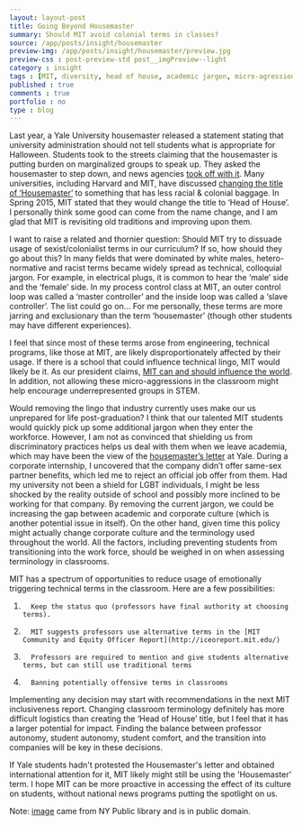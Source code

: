 ```yaml
---
layout: layout-post
title: Going Beyond Housemaster
summary: Should MIT avoid colonial terms in classes?
source: /app/posts/insight/housemaster
preview-img: /app/posts/insight/housemaster/preview.jpg
preview-css : post-preview-std post__imgPreview--light
category : insight
tags : [MIT, diversity, head of house, academic jargon, micro-agressions]
published : true
comments : true
portfolio : no
type : blog
---
```


Last year, a Yale University housemaster released a statement stating that university administration should not tell students what is appropriate for Halloween. Students took to the streets claiming that the housemaster is putting burden on marginalized groups to speak up. They asked the housemaster to step down, and news agencies [took off with it](http://www.nytimes.com/2015/11/09/nyregion/yale-culturally-insensitive-halloween-costumes-free-speech.html?_r=0). Many universities, including Harvard and MIT, have discussed [changing the title of ‘Housemaster’](http://tech.mit.edu/V136/N2/housemaster.html) to something that has less racial & colonial baggage. In Spring 2015, MIT stated that they would change the title to ‘Head of House’. I personally think some good can come from the name change, and I am glad that MIT is revisiting old traditions and improving upon them.

I want to raise a related and thornier question: Should MIT try to dissuade usage of sexist/colonialist terms in our curriculum? If so, how should they go about this? In many fields that were dominated by white males, hetero-normative and racist terms became widely spread as technical, colloquial jargon. For example, in electrical plugs, it is common to hear the ‘male’ side and the ‘female’ side. In my process control class at MIT, an outer control loop was called a ‘master controller’ and the inside loop was called a ‘slave controller’. The list could go on... For me personally, these terms are more jarring and exclusionary than the term ‘housemaster’ (though other students may have different experiences).

I feel that since most of these terms arose from engineering, technical programs, like those at MIT, are likely disproportionately affected by their usage. If there is a school that could influence technical lingo, MIT would likely be it. As our president claims, [MIT can and should influence the world](http://president.mit.edu/speeches-writing/launch-event-mit-campaign-better-world). In addition, not allowing these micro-aggressions in the classroom might help encourage underrepresented groups in STEM.

Would removing the lingo that industry currently uses make our us unprepared for life post-graduation? I think that our talented MIT students would quickly pick up some additional jargon when they enter the workforce. However, I am not as convinced that shielding us from discriminatory practices helps us deal with them when we leave academia, which may have been the view of the [housemaster’s letter](https://www.thefire.org/email-from-erika-christakis-dressing-yourselves-email-to-silliman-college-yale-students-on-halloween-costumes/) at Yale.  During a corporate internship, I uncovered that the company didn’t offer same-sex partner benefits, which led me to reject an official job offer from them. Had my university not been a shield for LGBT individuals, I might be less shocked by the reality outside of school and possibly more inclined to be working for that company. By removing the current jargon, we could be increasing the gap between academic and corporate culture (which is another potential issue in itself). On the other hand, given time this policy might actually change corporate culture and the terminology used throughout the world. All the factors, including preventing students from transitioning into the work force, should be weighed in on when assessing terminology in classrooms.

MIT has a spectrum of opportunities to reduce usage of emotionally triggering technical terms in the classroom. Here are a few possibilities:

1.       Keep the status quo (professors have final authority at choosing terms).
2.       MIT suggests professors use alternative terms in the [MIT Community and Equity Officer Report](http://iceoreport.mit.edu/)
3.       Professors are required to mention and give students alternative terms, but can still use traditional terms
4.       Banning potentially offensive terms in classrooms

Implementing any decision may start with recommendations in the next MIT inclusiveness report. Changing classroom terminology definitely has more difficult logistics than creating the ‘Head of House’ title, but I feel that it has a larger potential for impact. Finding the balance between professor autonomy, student autonomy, student comfort, and the transition into companies will be key in these decisions.

If Yale students hadn't protested the Housemaster's letter and obtained international attention for it, MIT likely might still be using the 'Housemaster' term. I hope MIT can be more proactive in accessing the effect of its culture on students, without national news programs putting the spotlight on us.

Note: [image](http://digitalcollections.nypl.org/items/9c806d60-3806-4c17-e040-e00a18065872) came from NY Public library and is in public domain.
